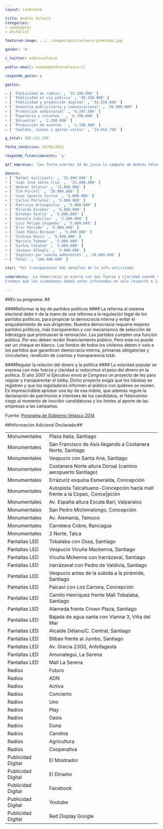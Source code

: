 ```yaml
---
layout: candidato

title: Andrés Velasco
categories: 
- candidatos
- whitelist

featured-image: ../../images/post/velasco-premiado.jpg

gender: 'm'

c_twitter: andresvelasco

public-email: sumate@andresvelasco.cl

responde_gasto: y

gastos:

- [ 'Publicidad en radios' , '33.200.000' ]
- [ 'Publicidad en vía pública' , '40.250.000' ]
- [ 'Publicidad y producción digital' , '34.550.000' ]
- [ 'Asesoría publicitaria y comunicacional' , '26.000.000' ]
- [ 'Producción audiovisual' , '6.247.500' ]
- [ 'Papelería y volanteo ' , '6.700.000' ]
- [ 'Encuestas' , '2.200.000' ]
- [ 'Producción de eventos ' , '1.190.000' ]
- [ 'Sueldos, viajes y gastos varios' , '14.914.750' ]

g_total: 165.252.250

fecha_rendicion: 14/06/2013

responde_financiamiento: 'y'

qtf_empresas: 'Con fecha viernes 14 de junio la campaña de Andrés Velasco declara públicamente que los ingresos comprometidos para la campaña suman un total de $168.000.000. Estos ingresos provienen de los aportes de las siguientes personas y en los siguientes montos:'

donors:
- [ 'Rafael Guilisasti' , '25.000.000' ]
- [ 'Juan José Santa Cruz' ,  '25.000.000' ]
- [ 'Andrés Velasco' , '15.000.000' ]
- [ 'Tim Purcell' , '10.000.000' ]
- [ 'Juan Ignacio Correa' , '5.000.000' ]
- [ 'Carlos Portales' , '5.000.000' ]
- [ 'Patricio Artiagoitía' , '5.000.000' ]
- [ 'Ricardo Escobar' , '5.000.000' ]
- [ 'Esteban Ovalle' , '5.000.000' ]
- [ 'Gonzalo Cubillos' , '5.000.000' ]
- [ 'Luis Felipe Céspedes' , '5.000.000' ]
- [ 'Eric Parrado' , '5.000.000' ]
- [ 'Juan Pablo Borquez' , '5.000.000' ]
- [ 'Stefano Rossi' , '5.000.000' ]
- [ 'Marcelo Tokman' , '5.000.000' ]
- [ 'Carlos Catalán' , '5.000.000' ]
- [ 'Jacques Albagli' , '5.000.000' ]
- [ 'Ingresos por comida adherentes' , '28.000.000' ]
- [ 'Total' , '168.000.000' ]

star: 'Por transparentar más detalles de la info solicitada'

compromiso: 'La democracia se ejerce con más fuerza y claridad cuando se reduce  el peso del dinero en la política. El compromiso de esta candidatura con una mejor política incluye un compromiso también con la transparencia en materia de aportes y gastos de campaña.
Creemos que los ciudadanos deben votar informados no solo respecto a las propuestas de los candidatos sino que también respecto a la manera que éstos financian sus campañas. Es por ello que previo a las elecciones primarias ponemos esta información a disposición de la opinión pública, sin desmedro de la declaración de gasto que efectuaremos de acuerdo a los plazos y condiciones que establece la ley y los reglamentos correspondientes.'

---
```

##En su programa: ##


####Reformar la ley de partidos políticos ####
 La reforma al sistema electoral debe ir de la mano de una reforma a la regulación legal de los partidos políticos, para propiciar la democracia interna y evitar el enquistamiento de sus dirigentes. Nuestra democracia requiere mejores partidos políticos, más transparentes y con mecanismos de selección de liderazgos que promuevan la renovación. Los partidos cumplen una función pública. Por eso deben recibir financiamiento público. Pero este no puede ser un cheque en blanco. Los fondos de todos los chilenos deben ir solo a los partidos que garanticen democracia interna, primarias obligatorias y vinculantes, rendición de cuentas y transparencia total.

####Regular la relación del dinero y la política ####
 La voluntad popular se expresa con más fuerza y claridad si reducimos el peso del dinero en la política. El año 2007 el Ejecutivo envió al Congreso un proyecto de ley para regular y transparentar el lobby. Dicho proyecto exigía que los lobistas se registren y que los legisladores informen al público con quiénes se reúnen. Es imprescindible aprobar una ley de esa índole, que además regule la declaración de patrimonio e intereses de los candidatos, el fideicomiso ciego al momento de inscribir candidaturas y los límites al aporte de las empresas a las campañas.

Fuente: <a href="http://www.andresvelasco.cl/propuestas/reformas-politicas-y-constitucionales/" target='_blank'>Programa de Gobierno Velasco 2014</a><!-- [Programa de Gobierno Velasco 2014][prog] --> 



##Información Adicional Declarada:##

<table class="table table-striped table-bordered table-declare">
    <tr><td>Monumentales</td><td>Plaza Italia, Santiago</td></tr>
    <tr><td>Monumentales</td><td>San Francisco de Asís llegando a Costanera Norte, Santiago</td></tr>
    <tr><td>Monumentales</td><td>Vespucio con Santa Ana, Santiago</td></tr>
    <tr><td>Monumentales</td><td>Costanera Norte altura Dorsal (camino aeropuerto Santiago)</td></tr>
    <tr><td>Monumentales</td><td>Errázuriz esquina Esmeralda, Concepción</td></tr>
    <tr><td>Monumentales</td><td>Autopista Talcahuano-Concepción hacia mall frente a la Copec, Conce|pción</td></tr>
    <tr><td>Monumentales</td><td>Av. España altura Escala Bari, Valparaíso</td></tr>
    <tr><td>Monumentales</td><td>San Pedro Michimalongo, Concepción</td></tr>
    <tr><td>Monumentales</td><td>Av. Alemania, Temuco</td></tr>
    <tr><td>Monumentales</td><td>Carretera Cobre, Rancagua</td></tr>
    <tr><td>Monumentales</td><td>2 Norte, Talca</td></tr>
    <tr><td>Pantallas LED</td><td>Tobalaba con Ossa, Santiago</td></tr>
    <tr><td>Pantallas LED</td><td>Vespucio Vicuña Mackenna, Santiago</td></tr>
    <tr><td>Pantallas LED</td><td>Vicuña Mckenna con Irarrázaval, Santiago</td></tr>
    <tr><td>Pantallas LED</td><td>Irarrázaval con Pedro de Valdivia, Santiago</td></tr>
    <tr><td>Pantallas LED</td><td>Vespucio antes de la subida a la pirámide, Santiago</td></tr>
    <tr><td>Pantallas LED</td><td>Paicavi con Los Carrera, Concepción</td></tr>
    <tr><td>Pantallas LED</td><td>Camilo Henriquez frente Mall Tobalaba, Santiago</td></tr>
    <tr><td>Pantallas LED</td><td>Alameda frente Crown Plaza, Santiago</td></tr>
    <tr><td>Pantallas LED</td><td>Bajada de agua santa con Vianna 3, Viña del Mar</td></tr>
    <tr><td>Pantallas LED</td><td>Alcalde Délano/C. Central, Santiago</td></tr>
    <tr><td>Pantallas LED</td><td>Bilbao frente al Jumbo, Santiago</td></tr>
    <tr><td>Pantallas LED</td><td>Av. Grecia 2300, Antofagasta</td></tr>
    <tr><td>Pantallas LED</td><td>Amunategui, La Serena</td></tr>
    <tr><td>Pantallas LED</td><td>Mall La Serena</td></tr>
    <tr><td>Radios</td><td>Futuro</td></tr>
    <tr><td>Radios</td><td>ADN</td></tr>
    <tr><td>Radios</td><td>Activa</td></tr>
    <tr><td>Radios</td><td>Concierto</td></tr>
    <tr><td>Radios</td><td>Uno</td></tr>
    <tr><td>Radios</td><td>Play</td></tr>
    <tr><td>Radios</td><td>Oasis</td></tr>
    <tr><td>Radios</td><td>Duna</td></tr>
    <tr><td>Radios</td><td>Carolina</td></tr>
    <tr><td>Radios</td><td>Agricultura</td></tr>
    <tr><td>Radios</td><td>Cooperativa</td></tr>
    <tr><td>Publicidad Digital</td><td>El Mostrador</td></tr>
    <tr><td>Publicidad Digital</td><td>El Dínamo</td></tr>
    <tr><td>Publicidad Digital</td><td>Facebook</td></tr>
    <tr><td>Publicidad Digital</td><td>Youtube</td></tr>
    <tr><td>Publicidad Digital</td><td>Red Display Google</td></tr>
   

   
</table>


[prog]:http://www.andresvelasco.cl/propuestas/reformas-politicas-y-constitucionales/